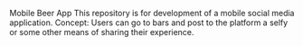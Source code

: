 Mobile Beer App
This repository is for development of a mobile social media application. 
Concept: Users can go to bars and post to the platform a selfy or some other means of sharing their experience.
